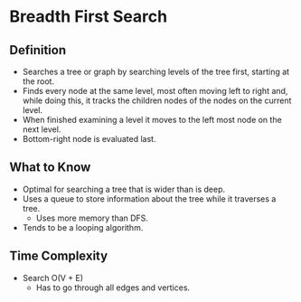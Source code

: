 # Breadth First Search

## Definition
- Searches a tree or graph by searching levels of the tree first, starting at the root.
- Finds every node at the same level, most often moving left to right and, while doing this, it tracks the children nodes of the nodes on the current level.
- When finished examining a level it moves to the left most node on the next level.
- Bottom-right node is evaluated last.

## What to Know
- Optimal for searching a tree that is wider than is deep.
- Uses a queue to store information about the tree while it traverses a tree.
    - Uses more memory than DFS.
- Tends to be a looping algorithm.

## Time Complexity
- Search O(V + E)
    - Has to go through all edges and vertices.